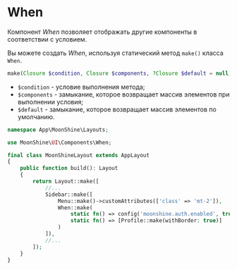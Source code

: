 # When

Компонент *When* позволяет отображать другие компоненты в соответствии с условием.

Вы можете создать *When*, используя статический метод `make()` класса `When`.

```php
make(Closure $condition, Closure $components, ?Closure $default = null)
```

- `$condition` - условие выполнения метода;
- `$components` - замыкание, которое возвращает массив элементов при выполнении условия;
- `$default` - замыкание, которое возвращает массив элементов по умолчанию.

```php
namespace App\MoonShine\Layouts;

use MoonShine\UI\Components\When;

final class MoonShineLayout extends AppLayout
{
    public function build(): Layout
    {
        return Layout::make([
            //...
            Sidebar::make([
                Menu::make()->customAttributes(['class' => 'mt-2']),
                When::make(
                    static fn() => config('moonshine.auth.enabled', true),
                    static fn() => [Profile::make(withBorder: true)]
                )
            ]),
            //...
        ]);
    }
}
```